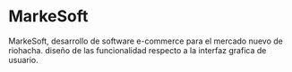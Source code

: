 # MarkeSoft
MarkeSoft, desarrollo de software e-commerce para el mercado nuevo de riohacha. diseño de las funcionalidad respecto a la interfaz grafica de usuario.
